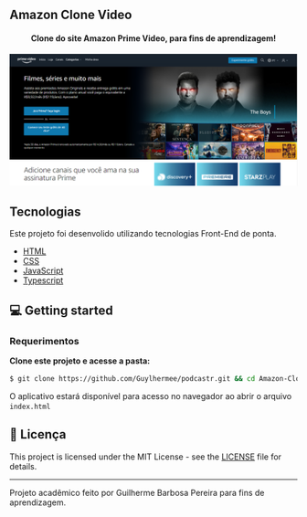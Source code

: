 ## Amazon Clone Video
<h4 align="center">
  Clone do site Amazon Prime Video, para fins de aprendizagem! 
</h4>

![Podcastr preview](public/preview.png)

## Tecnologias

Este projeto foi desenvolido utilizando tecnologias Front-End de ponta. <br>

- [HTML](https://www.w3schools.com/html/)
- [CSS](https://www.w3schools.com/css/)
- [JavaScript](https://www.javascript.com/)
- [Typescript](https://www.typescriptlang.org/)

## 💻 Getting started

### Requerimentos

**Clone este projeto e acesse a pasta:**

```bash
$ git clone https://github.com/Guylhermee/podcastr.git && cd Amazon-Clone-Video
```

O aplicativo estará disponível para acesso no navegador ao abrir o arquivo `index.html`

## 📝 Licença

This project is licensed under the MIT License - see the [LICENSE](LICENSE) file for details.

---

Projeto acadêmico feito por Guilherme Barbosa Pereira para fins de aprendizagem.
